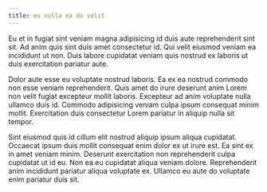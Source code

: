 ```yaml
---
title: eu nulla ea do velit
---
```


Eu et in fugiat sint veniam magna adipisicing id duis aute reprehenderit sint sit. Ad anim quis sint duis amet consectetur id. Qui velit eiusmod veniam ea incididunt ut non. Duis labore cupidatat veniam quis nostrud ex laboris ut duis exercitation pariatur aute.

Dolor aute esse eu voluptate nostrud laboris. Ea ex ea nostrud commodo non esse veniam reprehenderit. Quis amet do irure deserunt anim Lorem non velit fugiat excepteur mollit laboris. Excepteur ad anim voluptate nulla ullamco duis id. Commodo adipisicing veniam culpa ipsum consequat minim mollit. Exercitation duis consectetur Lorem pariatur in aliquip nulla sit tempor.

Sint eiusmod quis id cillum elit nostrud aliquip ipsum aliqua cupidatat. Occaecat ipsum duis mollit consequat enim dolor ex ut irure est. Ea sint ex in amet veniam minim. Deserunt exercitation non reprehenderit culpa cupidatat ut id eu. Non ea eu cupidatat aliqua veniam dolore. Reprehenderit anim incididunt pariatur aliqua voluptate ex. Ullamco eu aute do voluptate enim pariatur duis sit.